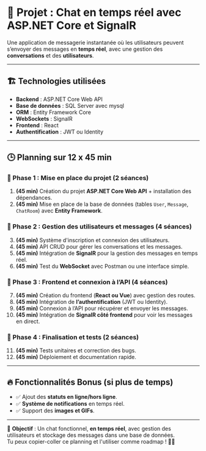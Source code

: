 # 📌 Projet : Chat en temps réel avec ASP.NET Core et SignalR

Une application de messagerie instantanée où les utilisateurs peuvent s’envoyer des messages en **temps réel**, avec une gestion des **conversations** et des **utilisateurs**.

---

## 🏗 Technologies utilisées  
- **Backend** : ASP.NET Core Web API  
- **Base de données** : SQL Server avec mysql  
- **ORM** : Entity Framework Core  
- **WebSockets** : SignalR  
- **Frontend** : React  
- **Authentification** : JWT ou Identity  

---

## 🕒 Planning sur 12 x 45 min  

### 📅 Phase 1 : Mise en place du projet (2 séances)  
1. **(45 min)** Création du projet **ASP.NET Core Web API** + installation des dépendances.  
2. **(45 min)** Mise en place de la base de données (tables `User`, `Message`, `ChatRoom`) avec **Entity Framework**.  

### 💬 Phase 2 : Gestion des utilisateurs et messages (4 séances)  
3. **(45 min)** Système d'inscription et connexion des utilisateurs.  
4. **(45 min)** API CRUD pour gérer les conversations et les messages.  
5. **(45 min)** Intégration de **SignalR** pour la gestion des messages en temps réel.  
6. **(45 min)** Test du **WebSocket** avec Postman ou une interface simple.  

### 🎨 Phase 3 : Frontend et connexion à l’API (4 séances)  
7. **(45 min)** Création du frontend (**React ou Vue**) avec gestion des routes.  
8. **(45 min)** Intégration de **l’authentification** (JWT ou Identity).  
9. **(45 min)** Connexion à l’API pour récupérer et envoyer les messages.  
10. **(45 min)** Intégration de **SignalR côté frontend** pour voir les messages en direct.  

### 🚀 Phase 4 : Finalisation et tests (2 séances)  
11. **(45 min)** Tests unitaires et correction des bugs.  
12. **(45 min)** Déploiement et documentation rapide.  

---

## 🔥 Fonctionnalités Bonus (si plus de temps)  
- ✅ Ajout des **statuts en ligne/hors ligne**.  
- ✅ **Système de notifications** en temps réel.  
- ✅ Support des **images et GIFs**.  

---

🎯 **Objectif** : Un chat fonctionnel, **en temps réel**, avec gestion des utilisateurs et stockage des messages dans une base de données.  
Tu peux copier-coller ce planning et l'utiliser comme roadmap ! 🚀🔥
